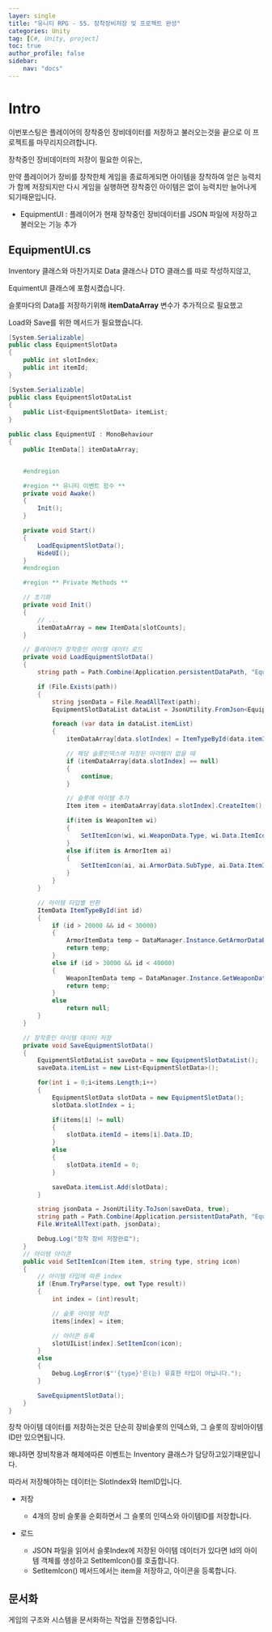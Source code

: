 ```yaml
---
layer: single
title: "유니티 RPG - 55. 장착장비저장 및 프로젝트 완성"
categories: Unity
tag: [C#, Unity, project]
toc: true
author_profile: false
sidebar: 
    nav: "docs"
---
```



# Intro

이번포스팅은 플레이어의 장착중인 장비데이터를 저장하고 불러오는것을 끝으로 이 프로젝트를 마무리지으려합니다.

장착중인 장비데이터의 저장이 필요한 이유는, 

만약 플레이어가 장비를 장착한체 게임을 종료하게되면 아이템을 장착하여 얻은 능력치가 함께 저장되지만 다시 게임을 실행하면 장착중인 아이템은 없이 능력치만 늘어나게 되기때문입니다.

- EquipmentUI : 플레이어가 현재 장착중인 장비데이터를 JSON 파일에 저장하고 불러오는 기능 추가


## EquipmentUI.cs

Inventory 클래스와 마찬가지로 Data 클래스나 DTO 클래스를 따로 작성하지않고, 

EquimentUI 클래스에 포함시켰습니다.

슬롯마다의 Data를 저장하기위해 <b>itemDataArray</b> 변수가 추가적으로 필요했고

Load와 Save를 위한 메서드가 필요했습니다.

```c#
[System.Serializable]
public class EquipmentSlotData
{
    public int slotIndex;              
    public int itemId;
}

[System.Serializable]
public class EquipmentSlotDataList
{
    public List<EquipmentSlotData> itemList;
}

public class EquipmentUI : MonoBehaviour
{
    public ItemData[] itemDataArray;


    #endregion  

    #region ** 유니티 이벤트 함수 **
    private void Awake()
    {
        Init();
    }

    private void Start()
    {
        LoadEquipmentSlotData();
        HideUI();
    }
    #endregion

    #region ** Private Methods **

    // 초기화
    private void Init()
    {
        // ...
        itemDataArray = new ItemData[slotCounts];
    }

    // 플레이어가 장착중인 아이템 데이터 로드
    private void LoadEquipmentSlotData()
    {
        string path = Path.Combine(Application.persistentDataPath, "EquipmentSlotData.json");

        if (File.Exists(path))
        {
            string jsonData = File.ReadAllText(path);
            EquipmentSlotDataList dataList = JsonUtility.FromJson<EquipmentSlotDataList>(jsonData);

            foreach (var data in dataList.itemList)
            {
                itemDataArray[data.slotIndex] = ItemTypeById(data.itemId);

                // 해당 슬롯인덱스에 저장된 아이템이 없을 때
                if (itemDataArray[data.slotIndex] == null)
                {
                    continue;
                }

                // 슬롯에 아이템 추가
                Item item = itemDataArray[data.slotIndex].CreateItem();

                if(item is WeaponItem wi)
                {
                    SetItemIcon(wi, wi.WeaponData.Type, wi.Data.ItemIcon);
                }
                else if(item is ArmorItem ai)
                {
                    SetItemIcon(ai, ai.ArmorData.SubType, ai.Data.ItemIcon);
                }
            }
        }

        // 아이템 타입별 반환
        ItemData ItemTypeById(int id)
        { 
            if (id > 20000 && id < 30000)
            {
                ArmorItemData temp = DataManager.Instance.GetArmorDataById(id);
                return temp;
            }
            else if (id > 30000 && id < 40000)
            {
                WeaponItemData temp = DataManager.Instance.GetWeaponDataById(id);
                return temp;
            }
            else
                return null;
        }
    }

    // 장작중인 아이템 데이터 저장
    private void SaveEquipmentSlotData()
    {
        EquipmentSlotDataList saveData = new EquipmentSlotDataList();
        saveData.itemList = new List<EquipmentSlotData>();

        for(int i = 0;i<items.Length;i++)
        {
            EquipmentSlotData slotData = new EquipmentSlotData();
            slotData.slotIndex = i;

            if(items[i] != null)
            {
                slotData.itemId = items[i].Data.ID;
            }
            else
            {
                slotData.itemId = 0;
            }

            saveData.itemList.Add(slotData);
        }

        string jsonData = JsonUtility.ToJson(saveData, true);
        string path = Path.Combine(Application.persistentDataPath, "EquipmentSlotData.json");
        File.WriteAllText(path, jsonData);

        Debug.Log("장착 장비 저장완료");
    }
    // 아이템 아이콘
    public void SetItemIcon(Item item, string type, string icon)
    {
        // 아이템 타입에 따른 index
        if (Enum.TryParse(type, out Type result))
        {
            int index = (int)result;

            // 슬롯 아이템 저장
            items[index] = item;

            // 아이콘 등록
            slotUIList[index].SetItemIcon(icon);
        }
        else
        {
            Debug.LogError($"'{type}'은(는) 유효한 타입이 아닙니다.");
        }

        SaveEquipmentSlotData();
    }
}
```

장착 아이템 데이터를 저장하는것은 단순히 장비슬롯의 인덱스와, 그 슬롯의 장비아이템 ID만 있으면됩니다.

왜냐하면 장비착용과 해제에따른 이벤트는 Inventory 클래스가 담당하고있기때문입니다.

따라서 저장해야하는 데이터는 SlotIndex와 ItemID입니다.

* 저장
    - 4개의 장비 슬롯을 순회하면서 그 슬롯의 인덱스와 아이템ID를 저장합니다.

* 로드
    - JSON 파일을 읽어서 슬롯Index에 저장된 아이템 데이터가 있다면 Id의 아이템 객체를 생성하고 SetItemIcon()를 호출합니다.
    - SetItemIcon() 메서드에서는 item을 저장하고, 아이콘을 등록합니다.



## 문서화

게임의 구조와 시스템을 문서화하는 작업을 진행중입니다.

